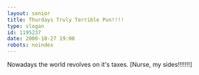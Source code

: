 ```yaml
---
layout: senior
title: Thurdays Truly Terrible Pun!!!!
type: slogan
id: 1195237
date: 2000-10-27 19:00
robots: noindex
---
```

Nowadays the world revolves on it's taxes. [Nurse, my sides!!!!!!!]
